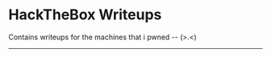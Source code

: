 # HackTheBox Writeups

Contains writeups for the machines that i pwned -- (>.<)

--------------------------------------------------------------
